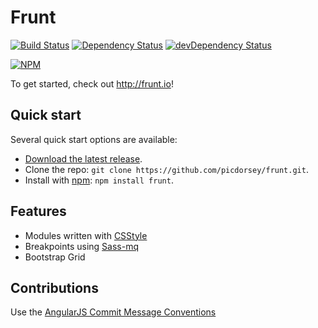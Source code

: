 # Frunt 
[![Build Status](https://travis-ci.org/picdorsey/frunt.svg)](https://travis-ci.org/picdorsey/frunt) [![Dependency Status](https://david-dm.org/picdorsey/frunt.svg)](https://david-dm.org/picdorsey/frunt) [![devDependency Status](https://david-dm.org/picdorsey/frunt/dev-status.svg)](https://david-dm.org/picdorsey/frunt#info=devDependencies)

[![NPM](https://nodei.co/npm/frunt.png)](https://nodei.co/npm/frunt/)


To get started, check out <http://frunt.io>!

## Quick start

Several quick start options are available:

- [Download the latest release](https://github.com/picdorsey/frunt/archive/.zip).
- Clone the repo: `git clone https://github.com/picdorsey/frunt.git`.
- Install with [npm](https://www.npmjs.com): `npm install frunt`.


## Features
 * Modules written with [CSStyle](http://www.csstyle.io/)
 * Breakpoints using [Sass-mq](https://github.com/sass-mq/sass-mq)
 * Bootstrap Grid

## Contributions
 
Use the [AngularJS Commit Message Conventions](https://docs.google.com/document/d/1QrDFcIiPjSLDn3EL15IJygNPiHORgU1_OOAqWjiDU5Y/edit)